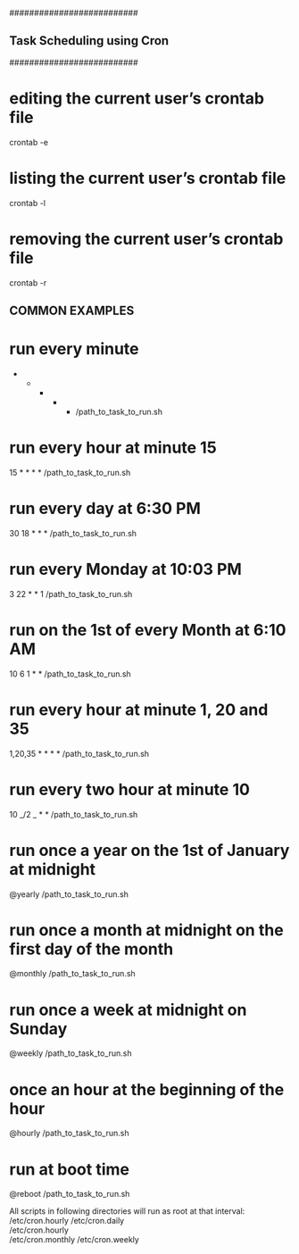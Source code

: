 ##########################

## Task Scheduling using Cron

##########################

# editing the current user’s crontab file

crontab -e

# listing the current user’s crontab file

crontab -l

# removing the current user’s crontab file

crontab -r

## COMMON EXAMPLES

# run every minute

- - - - - /path_to_task_to_run.sh

# run every hour at minute 15

15 \* \* \* \* /path_to_task_to_run.sh

# run every day at 6:30 PM

30 18 \* \* \* /path_to_task_to_run.sh

# run every Monday at 10:03 PM

3 22 \* \* 1 /path_to_task_to_run.sh

# run on the 1st of every Month at 6:10 AM

10 6 1 \* \* /path_to_task_to_run.sh

# run every hour at minute 1, 20 and 35

1,20,35 \* \* \* \* /path_to_task_to_run.sh

# run every two hour at minute 10

10 _/2 _ \* \* /path_to_task_to_run.sh

# run once a year on the 1st of January at midnight

@yearly /path_to_task_to_run.sh

# run once a month at midnight on the first day of the month

@monthly /path_to_task_to_run.sh

# run once a week at midnight on Sunday

@weekly /path_to_task_to_run.sh

# once an hour at the beginning of the hour

@hourly /path_to_task_to_run.sh

# run at boot time

@reboot /path_to_task_to_run.sh

All scripts in following directories will run as root at that interval:
/etc/cron.hourly
/etc/cron.daily  
/etc/cron.hourly  
/etc/cron.monthly
/etc/cron.weekly
